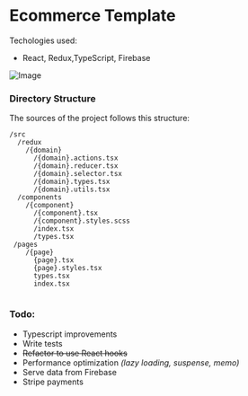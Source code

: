 # Ecommerce Template

Techologies used: 
- React, Redux,TypeScript, Firebase

![Image](https://res.cloudinary.com/dctggpdo6/image/upload/v1581147700/git%20repos/Screenshot_from_2020-02-08_09-41-14.png)

### Directory Structure

The sources of the project follows this structure:

```
/src
  /redux
    /{domain}
      /{domain}.actions.tsx
      /{domain}.reducer.tsx
      /{domain}.selector.tsx
      /{domain}.types.tsx
      /{domain}.utils.tsx
  /components
    /{component}
      /{component}.tsx
      /{component}.styles.scss
      /index.tsx
      /types.tsx
 /pages
    /{page}
      {page}.tsx
      {page}.styles.tsx
      types.tsx
      index.tsx
      
```

### Todo:

- Typescript improvements
- Write tests
- ~~Refactor to use React hooks~~
- Performance optimization *(lazy loading, suspense, memo)*
- Serve data from Firebase
- Stripe payments
